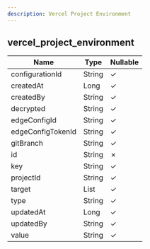 ```yaml
---
description: Vercel Project Environment
---
```

vercel_project_environment
--------------------------

| **Name**          | **Type**     | **Nullable** |
| ----------------- | ------------ | ------------ |
| configurationId   | String       | &check;      |
| createdAt         | Long         | &check;      |
| createdBy         | String       | &check;      |
| decrypted         | String       | &check;      |
| edgeConfigId      | String       | &check;      |
| edgeConfigTokenId | String       | &check;      |
| gitBranch         | String       | &check;      |
| id                | String       | &cross;      |
| key               | String       | &check;      |
| projectId         | String       | &check;      |
| target            | List<String> | &check;      |
| type              | String       | &check;      |
| updatedAt         | Long         | &check;      |
| updatedBy         | String       | &check;      |
| value             | String       | &check;      |
